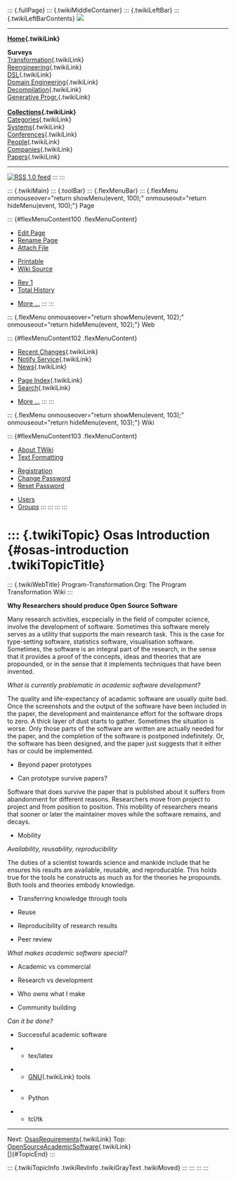 ::: {.fullPage}
::: {.twikiMiddleContainer}
::: {.twikiLeftBar}
::: {.twikiLeftBarContents}
![](../pub/transformation.gif)

------------------------------------------------------------------------

**[Home](WebHome){.twikiLink}**

**Surveys**\
[Transformation](ProgramTransformation){.twikiLink}\
[Reengineering](ReengineeringWiki){.twikiLink}\
[DSL](DomainSpecificLanguages){.twikiLink}\
[Domain Engineering](DomainEngineering){.twikiLink}\
[Decompilation](DeCompilation){.twikiLink}\
[Generative Progr.](GenerativeProgrammingWiki){.twikiLink}\
\
**[Collections](CategoryCollection){.twikiLink}**\
[Categories](CategoryCategory){.twikiLink}\
[Systems](TransformationSystems){.twikiLink}\
[Conferences](TransformationConferences){.twikiLink}\
[People](TransformationPeople){.twikiLink}\
[Companies](TransformationCompanies){.twikiLink}\
[Papers](CategoryPaper){.twikiLink}

------------------------------------------------------------------------

[![](../pub/rss.gif "RSS 1.0 feed")](WebRss@skin=rss)
:::
:::

::: {.twikiMain}
::: {.toolBar}
::: {.flexMenuBar}
::: {.flexMenu onmouseover="return showMenu(event, 100);" onmouseout="return hideMenu(event, 100);"}
Page

::: {#flexMenuContent100 .flexMenuContent}
-   [Edit
    Page](http://www.program-transformation.org/edit/Transform/OsasIntroduction?t=1536826526)
-   [Rename
    Page](http://www.program-transformation.org/rename/Transform/OsasIntroduction)
-   [Attach
    File](http://www.program-transformation.org/attach/Transform/OsasIntroduction)

<!-- -->

-   [Printable](http://www.program-transformation.org/view/Transform/OsasIntroduction?skin=print.pattern)
-   [Wiki
    Source](http://www.program-transformation.org/view/Transform/OsasIntroduction?skin=text&raw=on&contenttype=text/plain)

<!-- -->

-   [Rev
    1](http://www.program-transformation.org/view/Transform/OsasIntroduction?rev=1.1)
-   [Total
    History](http://www.program-transformation.org/rdiff/Transform/OsasIntroduction)

<!-- -->

-   [More
    \...](http://www.program-transformation.org/oops/Transform/OsasIntroduction?template=oopsmore&param1=1.1&param2=1.1)
:::
:::

::: {.flexMenu onmouseover="return showMenu(event, 102);" onmouseout="return hideMenu(event, 102);"}
Web

::: {#flexMenuContent102 .flexMenuContent}
-   [Recent Changes](WebChanges){.twikiLink}
-   [Notify Service](WebNotify){.twikiLink}
-   [News](WebNews){.twikiLink}

<!-- -->

-   [Page Index](WebIndex){.twikiLink}
-   [Search](WebSearch){.twikiLink}

<!-- -->

-   [More
    \...](http://www.program-transformation.org/oops/Transform/OsasIntroduction?template=oopsmore&param1=1.1&param2=1.1)
:::
:::

::: {.flexMenu onmouseover="return showMenu(event, 103);" onmouseout="return hideMenu(event, 103);"}
Wiki

::: {#flexMenuContent103 .flexMenuContent}
-   [About
    TWiki](http://www.program-transformation.org/view/TWiki/WebHome)
-   [Text
    Formatting](http://www.program-transformation.org/view/TWiki/TextFormattingRules)

<!-- -->

-   [Registration](http://www.program-transformation.org/view/TWiki/TWikiRegistration)
-   [Change
    Password](http://www.program-transformation.org/view/TWiki/ChangePassword)
-   [Reset
    Password](http://www.program-transformation.org/view/TWiki/ResetPassword)

<!-- -->

-   [Users](http://www.program-transformation.org/view/Main/TWikiUsers)
-   [Groups](http://www.program-transformation.org/view/Main/TWikiGroups)
:::
:::
:::
:::

::: {.twikiTopic}
Osas Introduction {#osas-introduction .twikiTopicTitle}
=================

::: {.twikiWebTitle}
Program-Transformation.Org: The Program Transformation Wiki
:::

**Why Researchers should produce Open Source Software**

Many research activities, escpecially in the field of computer science,
involve the development of software. Sometimes this software merely
serves as a utility that supports the main research task. This is the
case for type-setting software, statistics software, visualisation
software. Sometimes, the software is an integral part of the research,
in the sense that it provides a proof of the concepts, ideas and
theories that are propounded, or in the sense that it implements
techniques that have been invented.

*What is currently problematic in academic software development?*

The quality and life-expectancy of acadamic software are usually quite
bad. Once the screenshots and the output of the software have been
included in the paper, the development and maintenance effort for the
software drops to zero. A thick layer of dust starts to gather.
Sometimes the situation is worse. Only those parts of the software are
written are actually needed for the paper, and the completion of the
software is postponed indefinitely. Or, the software has been designed,
and the paper just suggests that it either has or could be implemented.

-   Beyond paper prototypes

<!-- -->

-   Can prototype survive papers?

Software that does survive the paper that is published about it suffers
from abandonment for different reasons. Researchers move from project to
project and from position to position. This mobility of researchers
means that sooner or later the maintainer moves while the software
remains, and decays.

-   Mobility

*Availability, reusability, reproducibility*

The duties of a scientist towards science and mankide include that he
ensures his results are available, reusable, and reproducable. This
holds true for the tools he constructs as much as for the theories he
propounds. Both tools and theories embody knowledge.

-   Transferring knowledge through tools

<!-- -->

-   Reuse

<!-- -->

-   Reproducibility of research results

<!-- -->

-   Peer review

*What makes academic software special?*

-   Academic vs commercial

<!-- -->

-   Research vs development

<!-- -->

-   Who owns what I make

<!-- -->

-   Community building

*Can it be done?*

-   Successful academic software

<!-- -->

-   -   tex/latex

<!-- -->

-   -   [GNU](GNU){.twikiLink} tools

<!-- -->

-   -   Python

<!-- -->

-   -   tcl/tk

------------------------------------------------------------------------

Next: [OsasRequirements](OsasRequirements){.twikiLink} Top:
[OpenSourceAcademicSoftware](OpenSourceAcademicSoftware){.twikiLink}\
[]{#TopicEnd}
:::

::: {.twikiTopicInfo .twikiRevInfo .twikiGrayText .twikiMoved}
:::
:::
:::
:::
